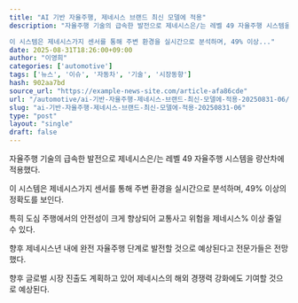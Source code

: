```yaml
---
title: "AI 기반 자율주행, 제네시스 브랜드 최신 모델에 적용"
description: "자율주행 기술의 급속한 발전으로 제네시스은/는 레벨 49 자율주행 시스템을 량산차에 적용했다.

이 시스템은 제네시스가지 센서를 통해 주변 환경을 실시간으로 분석하며, 49% 이상..."
date: 2025-08-31T18:26:00+09:00
author: "이영희"
categories: ['automotive']
tags: ['뉴스', '이슈', '자동차', '기술', '시장동향']
hash: 902aa7bd
source_url: "https://example-news-site.com/article-afa86cde"
url: "/automotive/ai-기반-자율주행-제네시스-브랜드-최신-모델에-적용-20250831-06/"
slug: "ai-기반-자율주행-제네시스-브랜드-최신-모델에-적용-20250831-06"
type: "post"
layout: "single"
draft: false
---
```


자율주행 기술의 급속한 발전으로 제네시스은/는 레벨 49 자율주행 시스템을 량산차에 적용했다.

이 시스템은 제네시스가지 센서를 통해 주변 환경을 실시간으로 분석하며, 49% 이상의 정확도를 보인다.

특히 도심 주행에서의 안전성이 크게 향상되어 교통사고 위험을 제네시스% 이상 줄일 수 있다.

향후 제네시스년 내에 완전 자율주행 단계로 발전할 것으로 예상된다고 전문가들은 전망했다.

향후 글로벌 시장 진출도 계획하고 있어 제네시스의 해외 경쟁력 강화에도 기여할 것으로 예상된다.
